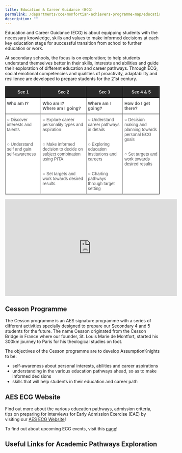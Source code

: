 ```yaml
---
title: Education & Career Guidance (ECG)
permalink: /departments/cce/monfortian-achievers-programme-map/education-n-career-guidance-ecg/
description: ""
---
```

Education and Career Guidance (ECG) is about equipping students with the necessary knowledge, skills and values to make informed decisions at each key education stage for successful transition from school to further education or work.

  

At secondary schools, the focus is on exploration; to help students understand themselves better in their skills, interests and abilities and guide their exploration of different education and career pathways. Through ECG, social emotional competencies and qualities of proactivity, adaptability and resilience are developed to prepare students for the 21st century.

<style type="text/css">
.tg  {border-collapse:collapse;border-spacing:0;}
.tg td{border-color:black;border-style:solid;border-width:1px;font-family:Arial, sans-serif;font-size:14px;
  overflow:hidden;padding:10px 5px;word-break:normal;}
.tg th{border-color:black;border-style:solid;border-width:1px;font-family:Arial, sans-serif;font-size:14px;
  font-weight:normal;overflow:hidden;padding:10px 5px;word-break:normal;}
.tg .tg-mzni{background-color:#FFF;color:#58595B;text-align:left;vertical-align:top}
.tg .tg-2705{background-color:#2A2A2A;color:#EEE;font-weight:bold;text-align:center;vertical-align:middle}
.tg .tg-2r4h{background-color:#FFF;color:#58595B;font-weight:bold;text-align:left;vertical-align:top}
</style>
<table class="tg">
<thead>
  <tr>
    <th class="tg-2705"><span style="color:#EEE;background-color:#2A2A2A">Sec 1</span></th>
    <th class="tg-2705"><span style="color:#EEE;background-color:#2A2A2A">Sec 2</span></th>
    <th class="tg-2705"><span style="color:#EEE;background-color:#2A2A2A">Sec 3</span></th>
    <th class="tg-2705"><span style="color:#EEE;background-color:#2A2A2A">Sec 4 &amp; 5</span></th>
  </tr>
</thead>
<tbody>
  <tr>
    <td class="tg-2r4h">Who am I?</td>
    <td class="tg-2r4h">Who am I?<br>Where am I going?</td>
    <td class="tg-2r4h">Where am I going?</td>
    <td class="tg-2r4h">How do I get there?</td>
  </tr>
  <tr>
    <td class="tg-mzni"><span style="font-weight:400;font-style:normal">○ </span><span style="background-color:initial">Discover interests and talents</span><br><br><br><span style="font-weight:400;font-style:normal">○ </span>Understand self and gain self-awareness</td>
    <td class="tg-mzni"><span style="font-weight:400;font-style:normal">○ </span>Explore career personality types and aspiration<br><br><br><span style="font-weight:400;font-style:normal">○ </span>Make informed decision to decide on subject combination using PITA<br><br><br><span style="font-weight:400;font-style:normal">○ </span>Set targets and work towards desired results<br></td>
    <td class="tg-mzni"><span style="font-weight:400;font-style:normal">○ </span>Understand career pathways in details<br><br><br><span style="font-weight:400;font-style:normal">○ </span>Exploring education institutions and careers<br><br><br><span style="font-weight:400;font-style:normal">○ </span>Charting pathways through target setting</td>
    <td class="tg-mzni"><span style="font-weight:400;font-style:normal">○ </span>Decision making and planning towards personal ECG goals<br><br><br><span style="font-weight:400;font-style:normal">○ </span>Set targets and work towards desired results</td>
  </tr>
</tbody>
</table>

<iframe width="560" height="315" src="https://www.youtube.com/embed/12ass4FSCcg" title="YouTube video player" frameborder="0" allow="accelerometer; autoplay; clipboard-write; encrypted-media; gyroscope; picture-in-picture" allowfullscreen></iframe>

Cesson Programme
----------------

The Cesson programme is an AES signature programme with a series of different activities specially designed to prepare our Secondary 4 and 5 students for the future. The name Cesson originated from the Cesson Bridge in France where our founder, St. Louis Marie de Montfort, started his 300km journey to Paris for his theological studies on foot. 

The objectives of the Cesson programme are to develop AssumptionKnights to be:

*   self-awareness about personal interests, abilities and career aspirations
*   understanding in the various education pathways ahead, so as to make informed decisions
*   skills that will help students in their education and career path

AES ECG Website
---------------

Find out more about the various education pathways, admission criteria, tips on preparing for interviews for Early Admission Exercise (EAE) by visiting our [AES ECG Website](https://sites.google.com/moe.edu.sg/aescceresources/guidance-modules/education-and-career?authuser=0)!

  

To find out about upcoming ECG events, visit this [page](https://go.gov.sg/ecg-whats-happening)!

Useful Links for Academic Pathways Exploration
----------------------------------------------